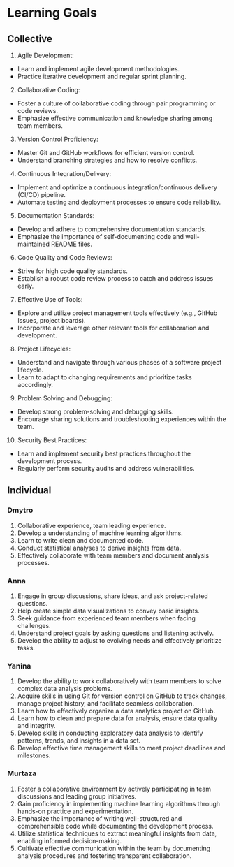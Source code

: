 # Learning Goals

## Collective

1. Agile Development:

- Learn and implement agile development methodologies.
- Practice iterative development and regular sprint planning.

2. Collaborative Coding:

- Foster a culture of collaborative coding through pair programming or code reviews.
- Emphasize effective communication and knowledge sharing among team members.

3. Version Control Proficiency:

- Master Git and GitHub workflows for efficient version control.
- Understand branching strategies and how to resolve conflicts.

4. Continuous Integration/Delivery:

- Implement and optimize a continuous integration/continuous delivery (CI/CD) pipeline.
- Automate testing and deployment processes to ensure code reliability.

5. Documentation Standards:

- Develop and adhere to comprehensive documentation standards.
- Emphasize the importance of self-documenting code and well-maintained README files.

6. Code Quality and Code Reviews:

- Strive for high code quality standards.
- Establish a robust code review process to catch and address issues early.

7. Effective Use of Tools:

- Explore and utilize project management tools effectively (e.g., GitHub Issues, project boards).
- Incorporate and leverage other relevant tools for collaboration and development.

8. Project Lifecycles:

- Understand and navigate through various phases of a software project lifecycle.
- Learn to adapt to changing requirements and prioritize tasks accordingly.

9. Problem Solving and Debugging:

- Develop strong problem-solving and debugging skills.
- Encourage sharing solutions and troubleshooting experiences within the team.

10. Security Best Practices:

- Learn and implement security best practices throughout the development process.
- Regularly perform security audits and address vulnerabilities.

## Individual

### Dmytro

1. Collaborative experience, team leading experience.
2. Develop a understanding of machine learning algorithms.
3. Learn to write clean and documented code.
4. Conduct statistical analyses to derive insights from data.
5. Effectively collaborate with team members and document analysis processes.

### Anna

1. Engage in group discussions, share ideas, and ask project-related questions.
2. Help create simple data visualizations to convey basic insights.
3. Seek guidance from experienced team members when facing challenges.
4. Understand project goals by asking questions and listening actively.
5. Develop the ability to adjust to evolving needs and effectively prioritize tasks.

### Yanina

1. Develop the ability to work collaboratively with team members to solve complex data analysis problems.
2. Acquire skills in using Git for version control on GitHub to track changes, manage project history, and facilitate seamless collaboration.
3. Learn how to effectively organize a data analytics project on GitHub.
4. Learn how to clean and prepare data for analysis, ensure data quality and integrity.
5. Develop skills in conducting exploratory data analysis to identify patterns, trends, and insights in a data set.
6. Develop effective time management skills to meet project deadlines and milestones.


### Murtaza
1.	Foster a collaborative environment by actively participating in team discussions and leading group initiatives.
2.	Gain proficiency in implementing machine learning algorithms through hands-on practice and experimentation.
3.	Emphasize the importance of writing well-structured and comprehensible code while documenting the development process.
4.	Utilize statistical techniques to extract meaningful insights from data, enabling informed decision-making.
5.	Cultivate effective communication within the team by documenting analysis procedures and fostering transparent collaboration.
